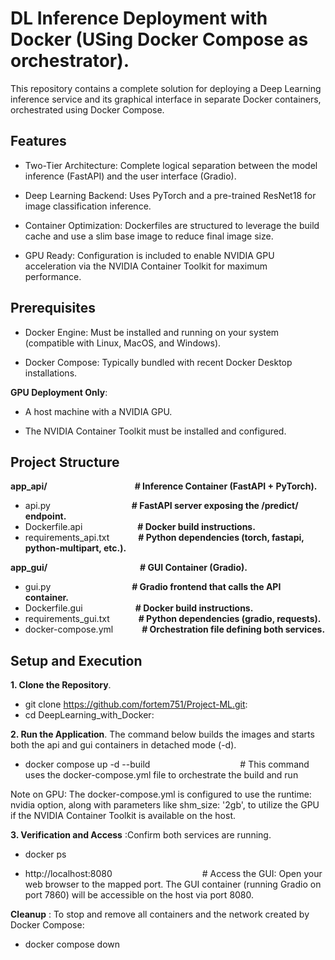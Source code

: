 # DL Inference Deployment with Docker (USing Docker Compose as orchestrator).

This repository contains a complete solution for deploying a Deep Learning inference service and its graphical interface in separate Docker containers, orchestrated using Docker Compose.

## Features

- Two-Tier Architecture: Complete logical separation between the model inference (FastAPI) and the user interface (Gradio).

- Deep Learning Backend: Uses PyTorch and a pre-trained ResNet18 for image classification inference.

- Container Optimization: Dockerfiles are structured to leverage the build cache and use a slim base image to reduce final image size.

- GPU Ready: Configuration is included to enable NVIDIA GPU acceleration via the NVIDIA Container Toolkit for maximum performance.

## Prerequisites

- Docker Engine: Must be installed and running on your system (compatible with Linux, MacOS, and Windows).

- Docker Compose: Typically bundled with recent Docker Desktop installations.

**GPU Deployment Only**:

- A host machine with a NVIDIA GPU.

- The NVIDIA Container Toolkit must be installed and configured.


## Project Structure

**app_api/**&emsp;&emsp;&emsp;&emsp;&emsp;&emsp;&emsp;&emsp;&emsp;&emsp;**# Inference Container (FastAPI + PyTorch).**
- api.py&emsp;&emsp;&emsp;&emsp;&emsp;&emsp;&emsp;&emsp;&emsp;                       **# FastAPI server exposing the /predict/ endpoint.**
- Dockerfile.api&emsp;&emsp;&emsp;&emsp;&emsp;&emsp;               **# Docker build instructions.**
- requirements_api.txt&emsp;&emsp;&emsp;         **# Python dependencies (torch, fastapi, python-multipart, etc.).**

**app_gui/**&emsp;&emsp;&emsp;&emsp;&emsp;&emsp;&emsp;&emsp; &emsp;&emsp;                  **# GUI Container (Gradio).**
- gui.py&emsp;&emsp;&emsp;&emsp;&emsp;&emsp;&emsp;&emsp;&emsp;                       **# Gradio frontend that calls the API container.**
- Dockerfile.gui&emsp;&emsp;&emsp;&emsp;&emsp;&emsp;**# Docker build instructions.**
- requirements_gui.txt&emsp;&emsp;&emsp;         **# Python dependencies (gradio, requests).**
- docker-compose.yml&emsp;&emsp;&emsp;           **# Orchestration file defining both services.**

## Setup and Execution
**1. Clone the Repository**.

- git clone https://github.com/fortem751/Project-ML.git:
- cd DeepLearning_with_Docker:

**2. Run the Application**.
The command below builds the images and starts both the api and gui containers in detached mode (-d).

- docker compose up -d --build&emsp;&emsp;&emsp;&emsp;&emsp;&emsp;&emsp;&emsp;&emsp;&emsp; # This command uses the docker-compose.yml file to orchestrate the build and run

Note on GPU: The docker-compose.yml is configured to use the runtime: nvidia option, along with parameters like shm_size: '2gb', to utilize the GPU if the NVIDIA Container Toolkit is available on the host.

**3. Verification and Access** :Confirm both services are running.

- docker ps

- http://localhost:8080&emsp;&emsp;&emsp;&emsp;&emsp;&emsp;&emsp;&emsp;&emsp;&emsp; # Access the GUI: Open your web browser to the mapped port. The GUI container (running Gradio on port 7860) will be accessible on the host via port 8080.

**Cleanup** : To stop and remove all containers and the network created by Docker Compose:

- docker compose down